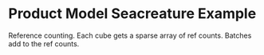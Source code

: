 # Product Model Seacreature Example

Reference counting.
Each cube gets a sparse array of ref counts.
Batches add to the ref counts.